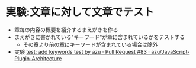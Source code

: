 # 実験:文章に対して文章でテスト

-   章毎の内容の概要を紹介するまえがきを作る
-   まえがきに書かれている"キーワード"が章に含まれているかをテストする
    -   その章より前の章にキーワードが含まれている場合は除外
-   実験 [test: add keywords test by azu · Pull Request #83 · azu/JavaScript-Plugin-Architecture](https://github.com/azu/JavaScript-Plugin-Architecture/pull/83 "test: add keywords test by azu · Pull Request #83 · azu/JavaScript-Plugin-Architecture")
